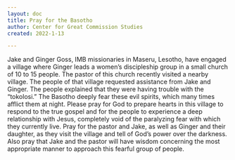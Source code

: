 ```yaml
---
layout: doc
title: Pray for the Basotho
author: Center for Great Commission Studies
created: 2022-1-13

---
```


Jake and Ginger Goss, IMB missionaries in Maseru, Lesotho, have engaged a village where Ginger leads a women’s discipleship group in a small church of 10 to 15 people. The pastor of this church recently visited a nearby village. The people of that village requested assistance from Jake and Ginger. The people explained that they were having trouble with the “tokolosi.” The Basotho deeply fear these evil spirits, which many times afflict them at night. Please pray for God to prepare hearts in this village to respond to the true gospel and for the people to experience a deep relationship with Jesus, completely void of the paralyzing fear with which they currently live. Pray for the pastor and Jake, as well as Ginger and their daughter, as they visit the village and tell of God’s power over the darkness. Also pray that Jake and the pastor will have wisdom concerning the most appropriate manner to approach this fearful group of people.